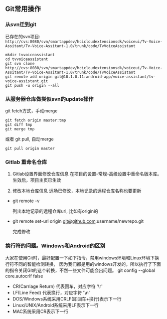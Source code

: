 ## Git常用操作

### 从svn迁到git

已存在的svn项目:
`http://cvs:8080/svn/smartappdev/hcicloudextensionsdk/voiceui/Tv-Voice-Assitant/Tv-Voice-Assitant-1.0/trunk/code/TvVoiceAssistant`

	mkdir tvvoiceassistant
	cd tvvoiceassistant
	git svn clone http://cvs:8080/svn/smartappdev/hcicloudextensionsdk/voiceui/Tv-Voice-Assitant/Tv-Voice-Assitant-1.0/trunk/code/TvVoiceAssistant
	git remote add origin git@10.1.0.11:android-app/voice-assistant/tv-voice-assistant.git
	git push -u origin --all
	
	
### 从服务器仓库做类似svn的update操作

git fetch方式，手动merge

    git fetch origin master:tmp
    git diff tmp 
    git merge tmp
    
或者 git pull, 自动merge

    git pull origin master
    
### Gitlab 重命名仓库

1. Gitlab设置界面修改仓库信息
 在项目的设置-常规-高级设置中重命名版本库。生效后，项目主页已生效
 
2. 修改本地仓库信息
 远场已修改，本地记录的远程仓库名称也要更新
 * git remote -v
 
    列出本地记录的远程仓库url, 比如有origin的
 * git remote set-url origin git@github.com:username/newrepo.git

    完成修改

### 换行符的问题。Windows和Android的区别

大家在使用Git时，最好配置一下如下指令，禁用windows环境和Linux环境下换行符不同的智能检测转换， 因为我们都是用的windows开发的，所以执行了下面的指令关闭Git的这个转换，不然一些文件可能会出问题。
git config --global core.autocrlf false

 * CR(Carriage Return) 代表回车，对应字符 '\r'
 * LF(Line Feed) 代表换行，对应字符 '\n'
 * DOS/Windows系统采用CRLF(即回车+换行)表示下一行
 * Linux/UNIX/Android系统采用LF表示下一行
 * MAC系统采用CR表示下一行
